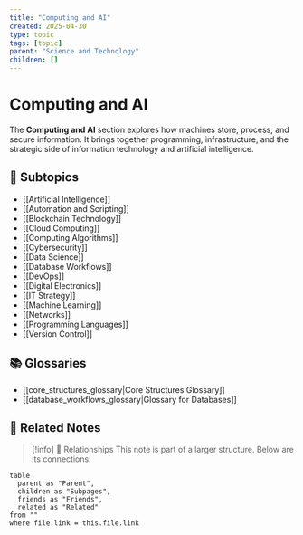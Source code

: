 ```yaml
---
title: "Computing and AI"
created: 2025-04-30
type: topic
tags: [topic]
parent: "Science and Technology"
children: []
---
```


# Computing and AI

The **Computing and AI** section explores how machines store, process, and
secure information. It brings together programming, infrastructure, and the
strategic side of information technology and artificial intelligence.

## 📂 Subtopics

- [[Artificial Intelligence]]
- [[Automation and Scripting]]
- [[Blockchain Technology]]
- [[Cloud Computing]]
- [[Computing Algorithms]]
- [[Cybersecurity]]
- [[Data Science]]
- [[Database Workflows]]
- [[DevOps]]
- [[Digital Electronics]]
- [[IT Strategy]]
- [[Machine Learning]]
- [[Networks]]
- [[Programming Languages]]
- [[Version Control]]

## 📚 Glossaries

- [[core_structures_glossary|Core Structures Glossary]]
- [[database_workflows_glossary|Glossary for Databases]]

## 🔗 Related Notes

> [!info] 🧠 Relationships
> This note is part of a larger structure. Below are its connections:

```dataview
table
  parent as "Parent",
  children as "Subpages",
  friends as "Friends",
  related as "Related"
from ""
where file.link = this.file.link
```

